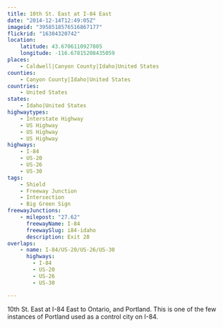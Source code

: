 ```yaml
---
title: 10th St. East at I-84 East
date: "2014-12-14T12:49:05Z"
imageid: "3958518576516867177"
flickrid: "16304320742"
location:
    latitude: 43.6706110927805
    longitude: -116.67815208435059
places:
    - Caldwell|Canyon County|Idaho|United States
counties:
    - Canyon County|Idaho|United States
countries:
    - United States
states:
    - Idaho|United States
highwaytypes:
    - Interstate Highway
    - US Highway
    - US Highway
    - US Highway
highways:
    - I-84
    - US-20
    - US-26
    - US-30
tags:
    - Shield
    - Freeway Junction
    - Intersection
    - Big Green Sign
freewayJunctions:
    - milepost: "27.62"
      freewayName: I-84
      freewaySlug: i84-idaho
      description: Exit 28
overlaps:
    - name: I-84/US-20/US-26/US-30
      highways:
        - I-84
        - US-20
        - US-26
        - US-30

---
```

10th St. East at I-84 East to Ontario, and Portland.  This is one of the few instances of Portland used as a control city on I-84.